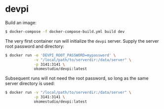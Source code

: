 # devpi

Build an image:

```bash
$ docker-compose -f docker-compose-build.yml build dev
```

The very first container run will initialize the `devpi`
server. Supply the server root password and directory:

```bash
$ docker run -e 'DEVPI_ROOT_PASSWORD=mypassword' \
             -v "/local/path/to/serverdir:/data/server" \
             -p 3141:3141 \
             okomestudio/devpi:latest
```

Subsequent runs will not need the root password, so long as the same
server directory is used:

```bash
$ docker run -v "/local/path/to/serverdir:/data/server" \
             -p 3141:3141 \
             okomestudio/devpi:latest
```
